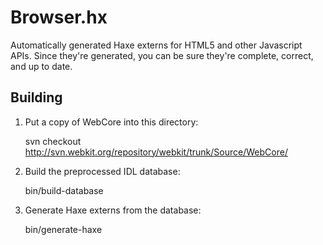 # Browser.hx

Automatically generated Haxe externs for HTML5 and other Javascript APIs. Since
they're generated, you can be sure they're complete, correct, and up to date.

## Building

1. Put a copy of WebCore into this directory:

    svn checkout http://svn.webkit.org/repository/webkit/trunk/Source/WebCore/

2. Build the preprocessed IDL database:

    bin/build-database

3. Generate Haxe externs from the database:

    bin/generate-haxe
